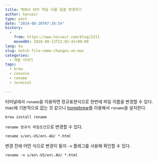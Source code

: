 ```yaml
---
title: 맥에서 여러 파일 이름 일괄 변경하기
author: haruair
type: post
date: "2014-08-20T07:38:54"
history:
  - 
    from: https://www.haruair.com/blog/2311
    movedAt: 2018-09-13T22:02:41+00:00
lang: ko
slug: batch-file-name-changes-on-mac
categories:
  - 개발 이야기
tags:
  - brew
  - console
  - rename
  - terminal

---
```

터미널에서 `rename`을 이용하면 정규표현식으로 한번에 파일 이름을 변경할 수 있다. mac에 기본적으로 없는 것 같으니 [homebrew][1]를 이용해서 `rename`을 설치한다.

    brew install rename
    

`rename 정규식 파일조건`으로 변경할 수 있다.

    rename s/en\-US/en\-AU/ *.html
    

변경 전에 어떤 식으로 변경이 될지 `-n` 플래그를 사용해 확인할 수 있다.

    rename -n s/en\-US/en\-AU/ *.html

 [1]: http://brew.sh/